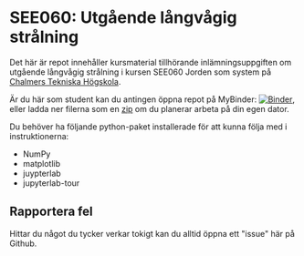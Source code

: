 # SEE060: Utgående långvågig strålning
Det här är repot innehåller kursmaterial tillhörande inlämningsuppgiften om utgående långvågig strålning i kursen SEE060 Jorden som system på [Chalmers Tekniska Högskola](https://www.chalmers.se/).

Är du här som student kan du antingen öppna repot på MyBinder: [![Binder](https://mybinder.org/badge_logo.svg)](https://mybinder.org/v2/gh/Holmgren825/SEE060_OLR/HEAD?labpath=01_introduktion.ipynb), eller ladda ner filerna som en [zip](https://github.com/Holmgren825/SEE060_OLR/archive/refs/heads/main.zip) om du planerar arbeta på din egen dator.

Du behöver ha följande python-paket installerade för att kunna följa med i instruktionerna:
- NumPy
- matplotlib
- juypterlab
- jupyterlab-tour


## Rapportera fel
Hittar du något du tycker verkar tokigt kan du alltid öppna ett "issue" här på Github.

